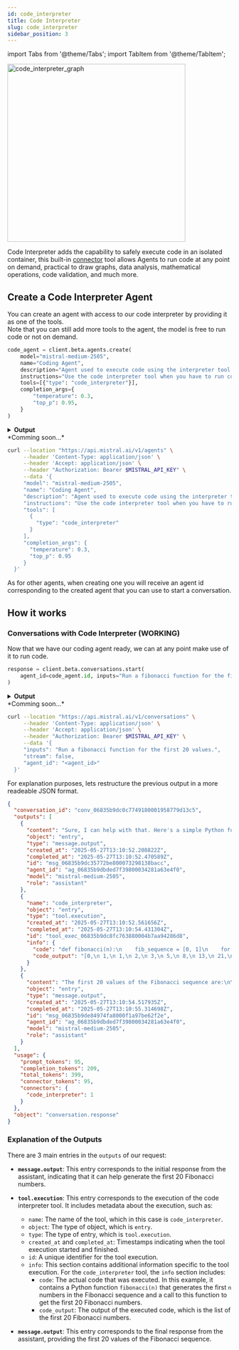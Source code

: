 ```yaml
---
id: code_interpreter
title: Code Interpreter
slug: code_interpreter
sidebar_position: 3
---
```


import Tabs from '@theme/Tabs';
import TabItem from '@theme/TabItem';

<div style={{ textAlign: 'center' }}>
  <img
    src="/img/code_interpreter_connector.png"
    alt="code_interpreter_graph"
    width="400"
    style={{ borderRadius: '15px' }}
  />
</div>

Code Interpreter adds the capability to safely execute code in an isolated container, this built-in [connector](../connectors) tool allows Agents to run code at any point on demand, practical to draw graphs, data analysis, mathematical operations, code validation, and much more.

## Create a Code Interpreter Agent
You can create an agent with access to our code interpreter by providing it as one of the tools.  
Note that you can still add more tools to the agent, the model is free to run code or not on demand.

<Tabs groupId="code">
  <TabItem value="python" label="python" default>

```py
code_agent = client.beta.agents.create(
    model="mistral-medium-2505",
    name="Coding Agent",
    description="Agent used to execute code using the interpreter tool.",
    instructions="Use the code interpreter tool when you have to run code.",
    tools=[{"type": "code_interpreter"}],
    completion_args={
        "temperature": 0.3,
        "top_p": 0.95,
    }
)
```
<details>
    <summary><b>Output</b></summary>

```
model='mistral-medium-2505' name='Coding Agent' description='Agent used to execute code using the interpreter tool.' id='ag_06830595b7ea7e70800087c4ec8a74e7' version=0 created_at=datetime.datetime(2025, 5, 23, 11, 17, 47, 497956, tzinfo=TzInfo(UTC)) updated_at=datetime.datetime(2025, 5, 23, 11, 17, 47, 497959, tzinfo=TzInfo(UTC)) instructions='Use the code interpreter tool when you have to run code.' tools=[CodeInterpreterTool(type='code_interpreter')] completion_args=CompletionArgs(stop=None, presence_penalty=None, frequency_penalty=None, temperature=0.3, top_p=0.95, max_tokens=None, random_seed=None, prediction=None, response_format=None, tool_choice='auto') handoffs=None object='agent'
```
</details>
  </TabItem>

  <TabItem value="typescript" label="typescript">
  *Comming soon...*
  </TabItem>

  <TabItem value="curl" label="curl">

```bash
curl --location "https://api.mistral.ai/v1/agents" \
     --header 'Content-Type: application/json' \
     --header 'Accept: application/json' \
     --header "Authorization: Bearer $MISTRAL_API_KEY" \
     --data '{
     "model": "mistral-medium-2505",
     "name": "Coding Agent",
     "description": "Agent used to execute code using the interpreter tool.",
     "instructions": "Use the code interpreter tool when you have to run code.",
     "tools": [
       {
         "type": "code_interpreter"
       }
     ],
     "completion_args": {
       "temperature": 0.3,
       "top_p": 0.95
     }
  }'
```
  </TabItem>
</Tabs>

As for other agents, when creating one you will receive an agent id corresponding to the created agent that you can use to start a conversation.

## How it works

### Conversations with Code Interpreter (WORKING)
Now that we have our coding agent ready, we can at any point make use of it to run code.

<Tabs groupId="code">
  <TabItem value="python" label="python" default>

```py
response = client.beta.conversations.start(
    agent_id=code_agent.id, inputs="Run a fibonacci function for the first 20 values."
)
```

<details>
    <summary><b>Output</b></summary>

```
conversation_id='conv_06835b9dc0c7749180001958779d13c5' outputs=[MessageOutputEntry(content="Sure, I can help with that. Here's a simple Python function to generate the first 20 Fibonacci numbers.", object='entry', type='message.output', created_at=datetime.datetime(2025, 5, 27, 13, 10, 52, 208822, tzinfo=TzInfo(UTC)), completed_at=datetime.datetime(2025, 5, 27, 13, 10, 52, 470589, tzinfo=TzInfo(UTC)), id='msg_06835b9dc35772be800073298138bacc', agent_id='ag_06835b9dbded7f39800034281a63e4f0', model='mistral-medium-2505', role='assistant'), ToolExecutionEntry(name='code_interpreter', object='entry', type='tool.execution', created_at=datetime.datetime(2025, 5, 27, 13, 10, 52, 561656, tzinfo=TzInfo(UTC)), completed_at=datetime.datetime(2025, 5, 27, 13, 10, 54, 431304, tzinfo=TzInfo(UTC)), id='tool_exec_06835b9dc8fc763880004b7aa94286d8', info={'code': 'def fibonacci(n):\n    fib_sequence = [0, 1]\n    for i in range(2, n):\n        fib_sequence.append(fib_sequence[-1] + fib_sequence[-2])\n    return fib_sequence[:n]\n\nfibonacci_20 = fibonacci(20)\nfibonacci_20', 'code_output': '[0,\n 1,\n 1,\n 2,\n 3,\n 5,\n 8,\n 13,\n 21,\n 34,\n 55,\n 89,\n 144,\n 233,\n 377,\n 610,\n 987,\n 1597,\n 2584,\n 4181]\n'}), MessageOutputEntry(content='The first 20 values of the Fibonacci sequence are:\n\n\\[0, 1, 1, 2, 3, 5, 8, 13, 21, 34, 55, 89, 144, 233, 377, 610, 987, 1597, 2584, 4181\\]', object='entry', type='message.output', created_at=datetime.datetime(2025, 5, 27, 13, 10, 54, 517935, tzinfo=TzInfo(UTC)), completed_at=datetime.datetime(2025, 5, 27, 13, 10, 55, 314698, tzinfo=TzInfo(UTC)), id='msg_06835b9de84974fa8000f1a97be62f2e', agent_id='ag_06835b9dbded7f39800034281a63e4f0', model='mistral-medium-2505', role='assistant')] usage=ConversationUsageInfo(prompt_tokens=95, completion_tokens=209, total_tokens=399, connector_tokens=95, connectors={'code_interpreter': 1}) object='conversation.response'
```
</details>
  </TabItem>

  <TabItem value="typescript" label="typescript">
  *Comming soon...*
  </TabItem>

  <TabItem value="curl" label="curl">

```bash
curl --location "https://api.mistral.ai/v1/conversations" \
     --header 'Content-Type: application/json' \
     --header 'Accept: application/json' \
     --header "Authorization: Bearer $MISTRAL_API_KEY" \
     --data '{
     "inputs": "Run a fibonacci function for the first 20 values.",
     "stream": false,
     "agent_id": "<agent_id>"
  }'
```
  </TabItem>
</Tabs>

For explanation purposes, lets restructure the previous output in a more readeable JSON format.
```json
{
  "conversation_id": "conv_06835b9dc0c7749180001958779d13c5",
  "outputs": [
    {
      "content": "Sure, I can help with that. Here's a simple Python function to generate the first 20 Fibonacci numbers.",
      "object": "entry",
      "type": "message.output",
      "created_at": "2025-05-27T13:10:52.208822Z",
      "completed_at": "2025-05-27T13:10:52.470589Z",
      "id": "msg_06835b9dc35772be800073298138bacc",
      "agent_id": "ag_06835b9dbded7f39800034281a63e4f0",
      "model": "mistral-medium-2505",
      "role": "assistant"
    },
    {
      "name": "code_interpreter",
      "object": "entry",
      "type": "tool.execution",
      "created_at": "2025-05-27T13:10:52.561656Z",
      "completed_at": "2025-05-27T13:10:54.431304Z",
      "id": "tool_exec_06835b9dc8fc763880004b7aa94286d8",
      "info": {
        "code": "def fibonacci(n):\n    fib_sequence = [0, 1]\n    for i in range(2, n):\n        fib_sequence.append(fib_sequence[-1] + fib_sequence[-2])\n    return fib_sequence[:n]\n\nfibonacci_20 = fibonacci(20)\nfibonacci_20",
        "code_output": "[0,\n 1,\n 1,\n 2,\n 3,\n 5,\n 8,\n 13,\n 21,\n 34,\n 55,\n 89,\n 144,\n 233,\n 377,\n 610,\n 987,\n 1597,\n 2584,\n 4181]\n"
      }
    },
    {
      "content": "The first 20 values of the Fibonacci sequence are:\n\n[0, 1, 1, 2, 3, 5, 8, 13, 21, 34, 55, 89, 144, 233, 377, 610, 987, 1597, 2584, 4181]",
      "object": "entry",
      "type": "message.output",
      "created_at": "2025-05-27T13:10:54.517935Z",
      "completed_at": "2025-05-27T13:10:55.314698Z",
      "id": "msg_06835b9de84974fa8000f1a97be62f2e",
      "agent_id": "ag_06835b9dbded7f39800034281a63e4f0",
      "model": "mistral-medium-2505",
      "role": "assistant"
    }
  ],
  "usage": {
    "prompt_tokens": 95,
    "completion_tokens": 209,
    "total_tokens": 399,
    "connector_tokens": 95,
    "connectors": {
      "code_interpreter": 1
    }
  },
  "object": "conversation.response"
}
```

### Explanation of the Outputs 
There are 3 main entries in the `outputs` of our request:  

- **`message.output`**: This entry corresponds to the initial response from the assistant, indicating that it can help generate the first 20 Fibonacci numbers.

- **`tool.execution`**: This entry corresponds to the execution of the code interpreter tool. It includes metadata about the execution, such as:
  - `name`: The name of the tool, which in this case is `code_interpreter`.
  - `object`: The type of object, which is `entry`.
  - `type`: The type of entry, which is `tool.execution`.
  - `created_at` and `completed_at`: Timestamps indicating when the tool execution started and finished.
  - `id`: A unique identifier for the tool execution.
  - `info`: This section contains additional information specific to the tool execution. For the `code_interpreter` tool, the `info` section includes:
    - `code`: The actual code that was executed. In this example, it contains a Python function `fibonacci(n)` that generates the first `n` numbers in the Fibonacci sequence and a call to this function to get the first 20 Fibonacci numbers.
    - `code_output`: The output of the executed code, which is the list of the first 20 Fibonacci numbers.

- **`message.output`**: This entry corresponds to the final response from the assistant, providing the first 20 values of the Fibonacci sequence.
